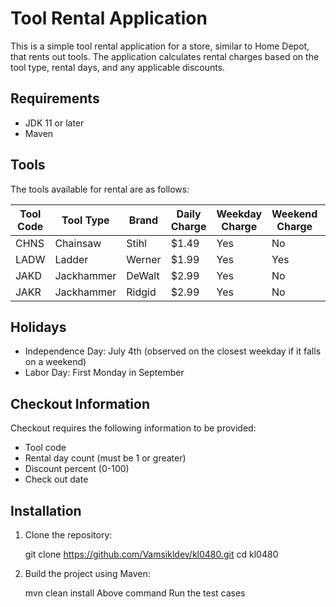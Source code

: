 # Tool Rental Application

This is a simple tool rental application for a store, similar to Home Depot, that rents out tools. The application calculates rental charges based on the tool type, rental days, and any applicable discounts.

## Requirements

- JDK 11 or later
- Maven

## Tools

The tools available for rental are as follows:

| Tool Code | Tool Type  | Brand    | Daily Charge | Weekday Charge | Weekend Charge | Holiday Charge |
|-----------|------------|----------|--------------|----------------|----------------|----------------|
| CHNS      | Chainsaw   | Stihl    | $1.49        | Yes            | No             | Yes            |
| LADW      | Ladder     | Werner   | $1.99        | Yes            | Yes            | No             |
| JAKD      | Jackhammer | DeWalt   | $2.99        | Yes            | No             | No             |
| JAKR      | Jackhammer | Ridgid   | $2.99        | Yes            | No             | No             |

## Holidays

- Independence Day: July 4th (observed on the closest weekday if it falls on a weekend)
- Labor Day: First Monday in September

## Checkout Information

Checkout requires the following information to be provided:

- Tool code
- Rental day count (must be 1 or greater)
- Discount percent (0-100)
- Check out date

## Installation

1. Clone the repository:
    
    git clone https://github.com/Vamsikldev/kl0480.git
    cd kl0480    

2. Build the project using Maven:

    mvn clean install
    Above command Run the test cases 
    


